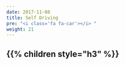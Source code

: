 ```yaml
---
date: 2017-11-08
title: Self Driving
pre: "<i class='fa fa-car'></i> "
weight: 21
---
```


{{% children style="h3" %}}
-----------------
